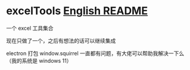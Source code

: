 # excelTools [English README](./README.en.md)

一个 excel 工具集合

现在只做了一个，之后有想法的话可以继续集成

electron 打包 window.squirrel 一直都有问题，有大佬可以帮助我解决一下么（我的系统是 windows 11）

